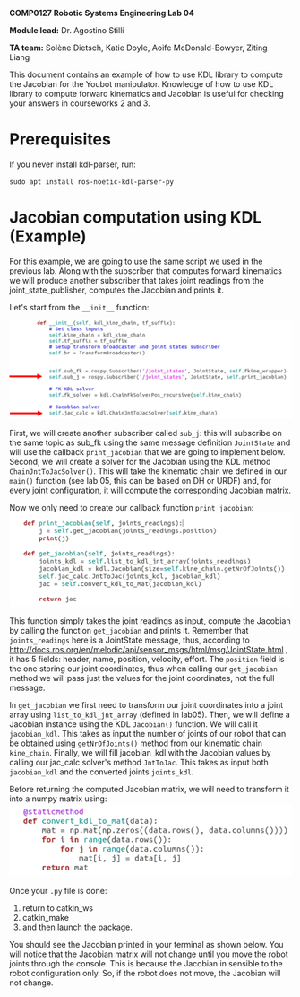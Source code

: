 **COMP0127 Robotic Systems Engineering Lab 04**

**Module lead:** Dr. Agostino Stilli

**TA team:** Solène Dietsch, Katie Doyle, Aoife McDonald-Bowyer, Ziting
Liang 

This document contains an example of how to use KDL library to compute the Jacobian for the Youbot manipulator. Knowledge of how to use KDL library to compute forward kinematics and Jacobian is useful for checking your answers in courseworks 2 and 3.

# **Prerequisites**
If you never install kdl-parser, run:
```
sudo apt install ros-noetic-kdl-parser-py
```


# **Jacobian computation using KDL (Example)**

For this example, we are going to use the same script we used in the previous lab. Along with the subscriber that computes forward kinematics we will produce another subscriber that takes joint readings from the joint_state_publisher, computes the Jacobian and prints it.

Let's start from the `__init__` function:

<img src="lab_md_media/lab06_media/lab06_image1.png" alt="image" height="auto">



First, we will create another subscriber called `sub_j`: this will subscribe on the same topic as sub_fk using the same message definition `JointState` and will use the callback `print_jacobian` that we are going to implement below.
Second, we will create a solver for the Jacobian using the KDL method `ChainJntToJacSolver()`. This will take the kinematic chain we defined in our `main()` function (see lab 05, this can be based on DH or URDF) and, for every joint configuration, it will compute the corresponding Jacobian matrix.

Now we only need to create our callback function `print_jacobian`:
<img src="lab_md_media/lab06_media/lab06_image2.png" alt="image" height="auto">

This function simply takes the joint readings as input, compute the Jacobian by calling the function `get_jacobian` and prints it. Remember that `joints_readings` here is a JointState message, thus, according to http://docs.ros.org/en/melodic/api/sensor_msgs/html/msg/JointState.html , it has 5 fields: header, name, position, velocity, effort. The `position` field is the one storing our joint coordinates, thus when calling our `get_jacobian` method we will pass just the values for the joint coordinates, not the full message.

In `get_jacobian` we first need to transform our joint coordinates into a joint array using `list_to_kdl_jnt_array` (defined in lab05). Then, we will define a Jacobian instance using the KDL `Jacobian()` function. We will call it `jacobian_kdl`. This takes as input the number of joints of our robot that can be obtained using `getNrOfJoints()` method from our kinematic chain `kine_chain`. Finally, we will fill jacobian_kdl with the Jacobian values by calling our jac_calc solver's method `JntToJac`. This takes as input both `jacobian_kdl` and the converted joints `joints_kdl`.

Before returning the computed Jacobian matrix, we will need to transform it into a numpy matrix using:  
<img src="lab_md_media/lab06_media/lab06_image3.png" alt="image" height="auto">

Once your `.py` file is done:
1. return to catkin_ws
1. catkin_make
1. and then launch the package. 

You should see the Jacobian printed in your terminal as shown below. You will notice that the Jacobian matrix will not change until you move the robot joints through the console. This is because the Jacobian in sensible to the robot configuration only. So, if the robot does not move, the Jacobian will not change.
  
